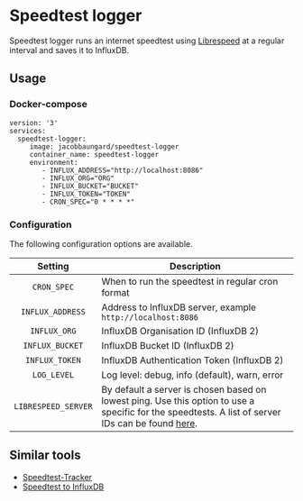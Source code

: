 # Speedtest logger

Speedtest logger runs an internet speedtest using
[Librespeed](https://librespeed.org/) at a regular interval and saves it to
InfluxDB.

## Usage

### Docker-compose

```
version: '3'
services:
  speedtest-logger:
     image: jacobbaungard/speedtest-logger
     container_name: speedtest-logger
     environment:
        - INFLUX_ADDRESS="http://localhost:8086"
        - INFLUX_ORG="ORG"
        - INFLUX_BUCKET="BUCKET"
        - INFLUX_TOKEN="TOKEN"
        - CRON_SPEC="0 * * * *"
```

### Configuration

The following configuration options are available.

|     Setting               |   Description                                                  |
|     :----:                |   ---                                                          |
|     `CRON_SPEC`           |   When to run the speedtest in regular cron format             |
|     `INFLUX_ADDRESS`      |   Address to InfluxDB server, example `http://localhost:8086`  |
|     `INFLUX_ORG`          |   InfluxDB Organisation ID (InfluxDB 2)                        |
|     `INFLUX_BUCKET`       |   InfluxDB Bucket ID (InfluxDB 2)                              |
|     `INFLUX_TOKEN`        |   InfluxDB Authentication Token (InfluxDB 2)                   |
|     `LOG_LEVEL`           |   Log level: debug, info (default), warn, error                |
|     `LIBRESPEED_SERVER`   |   By default a server is chosen based on lowest ping. Use this option to use a specific for the speedtests. A list of server IDs can be found [here](https://librespeed.org/backend-servers/servers.php).          |

## Similar tools
- [Speedtest-Tracker](https://github.com/henrywhitaker3/Speedtest-Tracker)
- [Speedtest to InfluxDB](https://github.com/aidengilmartin/speedtest-to-influxdb)
